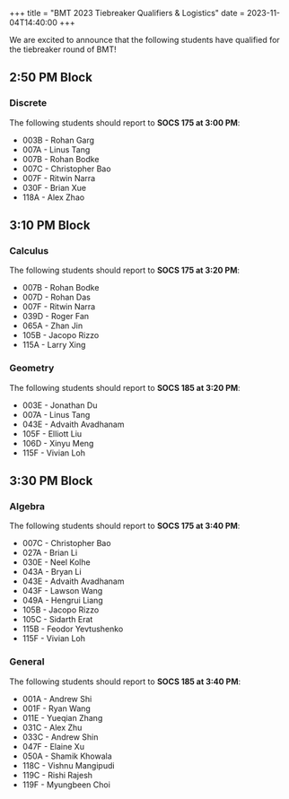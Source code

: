 +++
title = "BMT 2023 Tiebreaker Qualifiers & Logistics"
date = 2023-11-04T14:40:00
+++

We are excited to announce that the following students have qualified for the
tiebreaker round of BMT!

## 2:50 PM Block

### Discrete

The following students should report to **SOCS 175 at 3:00 PM**:

- 003B - Rohan Garg
- 007A - Linus Tang
- 007B - Rohan Bodke
- 007C - Christopher Bao
- 007F - Ritwin Narra
- 030F - Brian Xue
- 118A - Alex Zhao

## 3:10 PM Block

### Calculus

The following students should report to **SOCS 175 at 3:20 PM**:

- 007B - Rohan Bodke
- 007D - Rohan Das
- 007F - Ritwin Narra
- 039D - Roger Fan
- 065A - Zhan Jin
- 105B - Jacopo Rizzo
- 115A - Larry Xing

### Geometry

The following students should report to **SOCS 185 at 3:20 PM**:

- 003E - Jonathan Du
- 007A - Linus Tang
- 043E - Advaith Avadhanam
- 105F - Elliott Liu
- 106D - Xinyu Meng
- 115F - Vivian Loh

## 3:30 PM Block

### Algebra

The following students should report to **SOCS 175 at 3:40 PM**:

- 007C - Christopher Bao
- 027A - Brian Li
- 030E - Neel Kolhe
- 043A - Bryan Li
- 043E - Advaith Avadhanam
- 043F - Lawson Wang
- 049A - Hengrui Liang
- 105B - Jacopo Rizzo
- 105C - Sidarth Erat
- 115B - Feodor Yevtushenko
- 115F - Vivian Loh

### General

The following students should report to **SOCS 185 at 3:40 PM**:

- 001A - Andrew Shi
- 001F - Ryan Wang
- 011E - Yueqian Zhang
- 031C - Alex Zhu
- 033C - Andrew Shin
- 047F - Elaine Xu
- 050A - Shamik Khowala
- 118C - Vishnu Mangipudi
- 119C - Rishi Rajesh
- 119F - Myungbeen Choi
